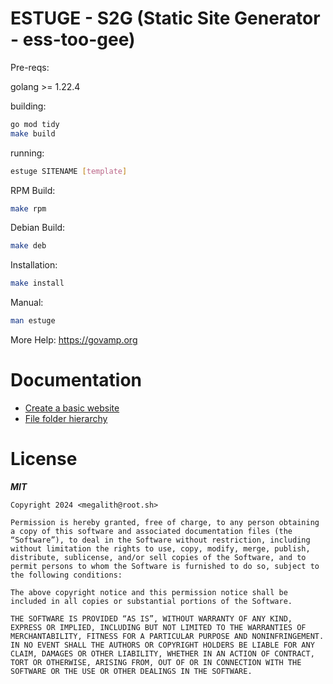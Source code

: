# ESTUGE - S2G (Static Site Generator - ess-too-gee)

Pre-reqs:

golang >= 1.22.4

building:

```sh
go mod tidy
make build
```

running:

```sh
estuge SITENAME [template]
```

RPM Build:

```sh
make rpm
```

Debian Build:

```sh
make deb
```

Installation:

```sh
make install
```

Manual:

```sh
man estuge
```

More Help: https://govamp.org 

# Documentation

- [Create a basic website](Documentation/CreatingABasicWebsite.md)
- [File folder hierarchy](Documentation/FileFolderHierarchy.md)

# License
***MIT***
```
Copyright 2024 <megalith@root.sh>

Permission is hereby granted, free of charge, to any person obtaining a copy of this software and associated documentation files (the “Software”), to deal in the Software without restriction, including without limitation the rights to use, copy, modify, merge, publish, distribute, sublicense, and/or sell copies of the Software, and to permit persons to whom the Software is furnished to do so, subject to the following conditions:

The above copyright notice and this permission notice shall be included in all copies or substantial portions of the Software.

THE SOFTWARE IS PROVIDED “AS IS”, WITHOUT WARRANTY OF ANY KIND, EXPRESS OR IMPLIED, INCLUDING BUT NOT LIMITED TO THE WARRANTIES OF MERCHANTABILITY, FITNESS FOR A PARTICULAR PURPOSE AND NONINFRINGEMENT. IN NO EVENT SHALL THE AUTHORS OR COPYRIGHT HOLDERS BE LIABLE FOR ANY CLAIM, DAMAGES OR OTHER LIABILITY, WHETHER IN AN ACTION OF CONTRACT, TORT OR OTHERWISE, ARISING FROM, OUT OF OR IN CONNECTION WITH THE SOFTWARE OR THE USE OR OTHER DEALINGS IN THE SOFTWARE.
```